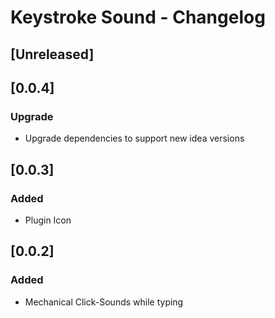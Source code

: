 <!-- Keep a Changelog guide -> https://keepachangelog.com -->

# Keystroke Sound - Changelog

## [Unreleased]

## [0.0.4]
### Upgrade
- Upgrade dependencies to support new idea versions

## [0.0.3]
### Added
- Plugin Icon

## [0.0.2]
### Added
- Mechanical Click-Sounds while typing
